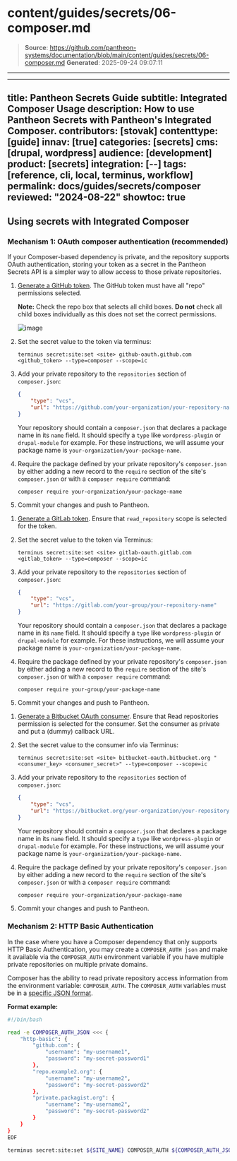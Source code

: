 # content/guides/secrets/06-composer.md

> **Source**: https://github.com/pantheon-systems/documentation/blob/main/content/guides/secrets/06-composer.md
> **Generated**: 2025-09-24 09:07:11

---

---
title: Pantheon Secrets Guide
subtitle: Integrated Composer Usage
description: How to use Pantheon Secrets with Pantheon's Integrated Composer.
contributors: [stovak]
contenttype: [guide]
innav: [true]
categories: [secrets]
cms: [drupal, wordpress]
audience: [development]
product: [secrets]
integration: [--]
tags: [reference, cli, local, terminus, workflow]
permalink: docs/guides/secrets/composer
reviewed: "2024-08-22"
showtoc: true
---

## Using secrets with Integrated Composer

### Mechanism 1: OAuth composer authentication (recommended)
If your Composer-based dependency is private, and the repository supports OAuth authentication, storing your token as a secret in the Pantheon Secrets API is a simpler way to allow access to those private repositories.

<TabList>

<Tab title="GitHub" id="github-setup" active={true}>

1. [Generate a GitHub token](https://docs.github.com/en/authentication/keeping-your-account-and-data-secure/creating-a-personal-access-token). The GitHub token must have all "repo" permissions selected.

    **Note:** Check the repo box that selects all child boxes. **Do not** check all child boxes individually as this does not set the correct permissions.

    ![image](https://user-images.githubusercontent.com/87093053/191616923-67732035-08aa-41c3-9a69-4d954ca02560.png)

1. Set the secret value to the token via terminus:

   ```bash{promptUser: user}
   terminus secret:site:set <site> github-oauth.github.com <github_token> --type=composer --scope=ic
   ```

1. Add your private repository to the `repositories` section of `composer.json`:

    ```json
    {
        "type": "vcs",
        "url": "https://github.com/your-organization/your-repository-name"
    }
    ```

    Your repository should contain a `composer.json` that declares a package name in its `name` field. It should specify a `type` like  `wordpress-plugin` or `drupal-module` for example. For these instructions, we will assume your package name is `your-organization/your-package-name`.

1. Require the package defined by your private repository's `composer.json` by either adding a new record to the `require` section of the site's `composer.json` or with a `composer require` command:

    ```bash{promptUser: user}
    composer require your-organization/your-package-name
    ```

1. Commit your changes and push to Pantheon.

</Tab>

<Tab title="GitLab" id="gitlab-setup">

1. [Generate a GitLab token](https://docs.gitlab.com/ee/user/profile/personal_access_tokens.html). Ensure that `read_repository` scope is selected for the token.

1. Set the secret value to the token via Terminus:

   ```bash{promptUser: user}
   terminus secret:site:set <site> gitlab-oauth.gitlab.com <gitlab_token> --type=composer --scope=ic
   ```

1. Add your private repository to the `repositories` section of `composer.json`:

    ```json
    {
        "type": "vcs",
        "url": "https://gitlab.com/your-group/your-repository-name"
    }
    ```

    Your repository should contain a `composer.json` that declares a package name in its `name` field. It should specify a `type` like  `wordpress-plugin` or `drupal-module` for example. For these instructions, we will assume your package name is `your-organization/your-package-name`.

1. Require the package defined by your private repository's `composer.json` by either adding a new record to the `require` section of the site's `composer.json` or with a `composer require` command:

    ```bash{promptUser: user}
    composer require your-group/your-package-name
    ```

1. Commit your changes and push to Pantheon.

</Tab>

<Tab title="Bitbucket" id="Bitbucket-setup">

1. [Generate a Bitbucket OAuth consumer](https://support.atlassian.com/bitbucket-cloud/docs/use-oauth-on-bitbucket-cloud/). Ensure that Read repositories permission is selected for the consumer. Set the consumer as private and put a (dummy) callback URL.

1. Set the secret value to the consumer info via Terminus:
   ```bash{promptUser: user}
   terminus secret:site:set <site> bitbucket-oauth.bitbucket.org "<consumer_key> <consumer_secret>" --type=composer --scope=ic
   ```

1. Add your private repository to the `repositories` section of `composer.json`:

    ```json
    {
        "type": "vcs",
        "url": "https://bitbucket.org/your-organization/your-repository-name"
    }
    ```

    Your repository should contain a `composer.json` that declares a package name in its `name` field. It should specify a `type` like  `wordpress-plugin` or `drupal-module` for example. For these instructions, we will assume your package name is `your-organization/your-package-name`.

1. Require the package defined by your private repository's `composer.json` by either adding a new record to the `require` section of the site's `composer.json` or with a `composer require` command:

    ```bash{promptUser: user}
    composer require your-organization/your-package-name
    ```

1. Commit your changes and push to Pantheon.

</Tab>

</TabList>

### Mechanism 2: HTTP Basic Authentication

In the case where you have a Composer dependency that only supports HTTP Basic Authentication, you may create a `COMPOSER_AUTH json` and make it available via the `COMPOSER_AUTH` environment variable if you have multiple private repositories on multiple private domains.

Composer has the ability to read private repository access information from the environment variable: `COMPOSER_AUTH`. The `COMPOSER_AUTH` variables must be in a [specific JSON format](https://getcomposer.org/doc/articles/authentication-for-private-packages.md#http-basic).

**Format example:**

```bash
#!/bin/bash

read -e COMPOSER_AUTH_JSON <<< {
    "http-basic": {
        "github.com": {
            "username": "my-username1",
            "password": "my-secret-password1"
        },
        "repo.example2.org": {
            "username": "my-username2",
            "password": "my-secret-password2"
        },
        "private.packagist.org": {
            "username": "my-username2",
            "password": "my-secret-password2"
        }
    }
}
EOF

terminus secret:site:set ${SITE_NAME} COMPOSER_AUTH ${COMPOSER_AUTH_JSON} --type=env --scope=ic
```

